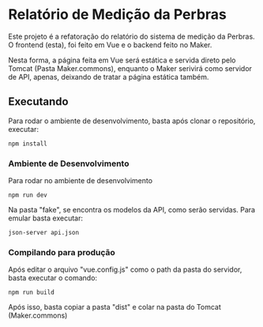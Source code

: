# Relatório de Medição da Perbras

Este projeto é a refatoração do relatório do sistema de medição da Perbras. O frontend (esta), foi feito em Vue e o backend feito no Maker.

Nesta forma, a página feita em Vue será estática e servida direto pelo Tomcat (Pasta Maker.commons), enquanto o Maker serivirá como servidor de API, apenas, deixando de tratar a página estática também.

## Executando
Para rodar o ambiente de desenvolvimento, basta após clonar o repositório, executar:

```
npm install
```
### Ambiente de Desenvolvimento

Para rodar no ambiente de desenvolvimento

```
npm run dev
```

Na pasta "fake", se encontra os modelos da API, como serão servidas. Para emular basta executar:

```
json-server api.json
```

### Compilando para produção

Após editar o arquivo "vue.config.js" como o path da pasta do servidor, basta executar o comando:

```
npm run build
```

Após isso, basta copiar a pasta "dist" e colar na pasta do Tomcat (Maker.commons)
